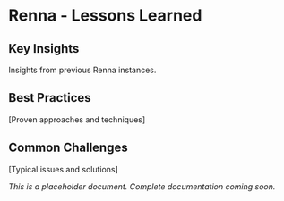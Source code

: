 # Renna - Lessons Learned

## Key Insights
Insights from previous Renna instances.

## Best Practices
[Proven approaches and techniques]

## Common Challenges
[Typical issues and solutions]

*This is a placeholder document. Complete documentation coming soon.*
